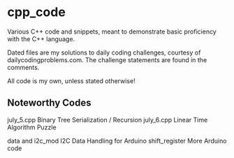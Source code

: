 # cpp_code
Various C++ code and snippets, meant to demonstrate basic proficiency with the C++ language.

Dated files are my solutions to daily coding challenges, courtesy of dailycodingproblems.com.  The challenge statements are found in the comments.

All code is my own, unless stated otherwise!  

Noteworthy Codes
----------------------------------------------
july_5.cpp          Binary Tree Serialization / Recursion
july_6.cpp          Linear Time Algorithm Puzzle

data and i2c_mod    I2C Data Handling for Arduino
shift_register      More Arduino code
